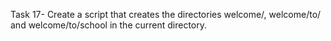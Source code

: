 Task 17- Create a script that creates the directories welcome/, welcome/to/ and welcome/to/school in the current directory.
